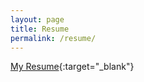 ```yaml
---
layout: page
title: Resume
permalink: /resume/
---
```


[My Resume](https://gitmor.github.io/index-traditional.html){:target="_blank"}